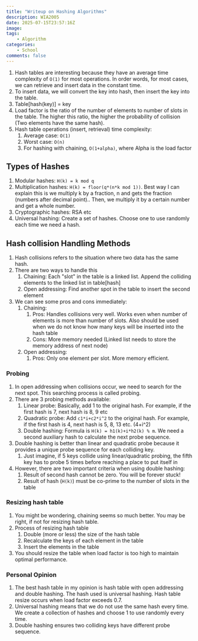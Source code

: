 ```yaml
---
title: "Writeup on Hashing Algorithms"
description: WIA2005
date: 2025-07-15T23:57:16Z
image:
tags:
    - Algorithm
categories:
    - School
comments: false
---
```


1. Hash tables are interesting because they have an average time complexity of `O(1)` for most operations. In order words, for most cases, we can retrieve and insert data in the constant time.
2. To insert data, we will convert the key into hash, then insert the key into the table. 
3. Table\[hash(key)] = key
4. Load factor is the ratio of the number of elements to number of slots in the table. The higher this ratio, the higher the probability of collision (Two elements have the same hash).
5. Hash table operations (insert, retrieval) time complexity:
	1. Average case: `O(1)`
	2. Worst case: `O(n)`
	3. For hashing with chaining, `O(1+alpha)`, where Alpha is the load factor
## Types of Hashes
1. Modular hashes: `H(k) = k mod q`
2. Multiplication hashes: `H(k) = floor(q*(n*k mod 1))`. Best way I can explain this is we multiply k by a fraction, n and gets the fraction (numbers after decimal point).. Then, we multiply it by a certain number and get a whole number.
3. Cryptographic hashes: RSA etc
4. Universal hashing: Create a set of hashes. Choose one to use randomly each time we need a hash.
## Hash collision Handling Methods
1. Hash collisions refers to the situation where two data has the same hash.
2. There are two ways to handle this
	1. Chaining: Each "slot" in the table is a linked list. Append the colliding elements to the linked list in table\[hash]
	2. Open addressing: Find another spot in the table to insert the second element
3. We can see some pros and cons immediately:
	1. Chaining:
		1. Pros: Handles collisions very well. Works even when number of elements is more than number of slots. Also should be used when we do not know how many keys will be inserted into the hash table
		2. Cons: More memory needed (Linked list needs to store the memory address of next node)
	2. Open addressing:
		1. Pros: Only one element per slot. More memory efficient.
### Probing
1. In open addressing when collisions occur, we need to search for the next spot. This searching process is called probing.
2. There are 3 probing methods available:
	1. Linear probe: Basically, add 1 to the original hash. For example, if the first hash is 7, next hash is 8, 9 etc
	2. Quadratic probe: Add `c1*i+c2*i^2` to the original hash. For example, if the first hash is 4, next hash is 5, 8, 13 etc. (4+i^2)
	3. Double hashing: Formula is `H(k) = h1(k)+i*h2(k) % m`. We need a second auxiliary hash to calculate the next probe sequence. 
3. Double hashing is better than linear and quadratic probe because it provides a unique probe sequence for each colliding key. 
	1. Just imagine, if 5 keys collide using linear/quadratic probing, the fifth key has to probe 5 times before reaching a place to put itself in
4. However, there are two important criteria when using double hashing:
	1. Result of second hash cannot be zero. You will be forever stuck!
	2. Result of hash (`H(k)`) must be co-prime to the number of slots in the table
### Resizing hash table
1. You might be wondering, chaining seems so much better. You may be right, if not for resizing hash table.
2. Process of resizing hash table 
	1. Double (more or less) the size of the hash table
	2. Recalculate the keys of each element in the table
	3. Insert the elements in the table
3. You should resize the table when load factor is too high to maintain optimal performance.
### Personal Opinion
1. The best hash table in my opinion is hash table with open addressing and double hashing. The hash used is universal hashing. Hash table resize occurs when load factor exceeds 0.7.
2. Universal hashing means that we do not use the same hash every time. We create a collection of hashes and choose 1 to use randomly every time.
3. Double hashing ensures two colliding keys have different probe sequence.
